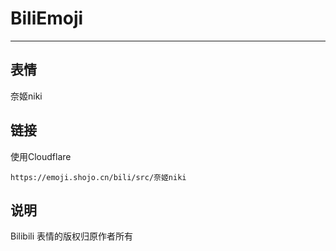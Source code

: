 # BiliEmoji
---
## 表情
奈姬niki
## 链接
使用Cloudflare
```
https://emoji.shojo.cn/bili/src/奈姬niki
```
## 说明
Bilibili 表情的版权归原作者所有
